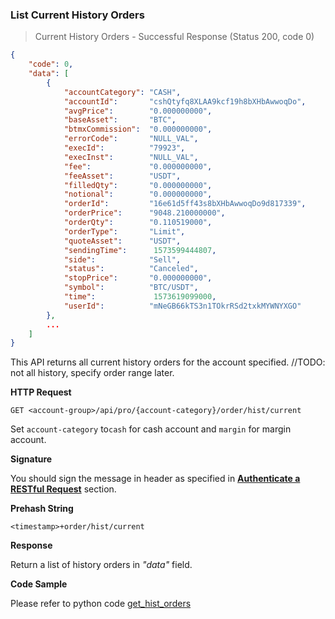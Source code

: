 ### List Current History Orders

> Current History Orders - Successful Response (Status 200, code 0)

```json
{
    "code": 0,
    "data": [
        {
            "accountCategory": "CASH",
            "accountId":       "cshQtyfq8XLAA9kcf19h8bXHbAwwoqDo",
            "avgPrice":        "0.000000000",
            "baseAsset":       "BTC",
            "btmxCommission":  "0.000000000",
            "errorCode":       "NULL_VAL",
            "execId":          "79923",
            "execInst":        "NULL_VAL",
            "fee":             "0.000000000",
            "feeAsset":        "USDT",
            "filledQty":       "0.000000000",
            "notional":        "0.000000000",
            "orderId":         "16e61d5ff43s8bXHbAwwoqDo9d817339",
            "orderPrice":      "9048.210000000",
            "orderQty":        "0.110519000",
            "orderType":       "Limit",
            "quoteAsset":      "USDT",
            "sendingTime":      1573599444807,
            "side":            "Sell",
            "status":          "Canceled",
            "stopPrice":       "0.000000000",
            "symbol":          "BTC/USDT",
            "time":             1573619099000,
            "userId":          "mNeGB66kTS3n1TOkrRSd2txkMYWNYXGO"
        },
        ...
    ]
}
```

This API returns all current history orders for the account specified. //TODO: not all history, specify order range later.

**HTTP Request**

`GET <account-group>/api/pro/{account-category}/order/hist/current`

Set `account-category` to`cash` for cash account and `margin` for margin account. 

**Signature**

You should sign the message in header as specified in [**Authenticate a RESTful Request**](#sign-request) section.

**Prehash String**

`<timestamp>+order/hist/current`

**Response**

Return a list of history orders in *"data"* field.

**Code Sample**

Please refer to python code [get_hist_orders](https://github.com/gdm-exchange/bitmax-api-demo/blob/master/python/query_order.py)
